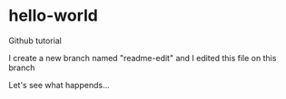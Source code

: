 # hello-world
Github tutorial

I create a new branch named "readme-edit" and I edited this file on this branch

Let's see what happends...
